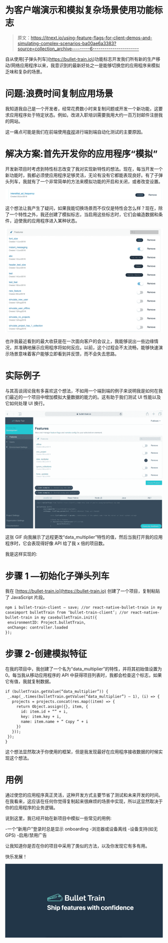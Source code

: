 # 为客户端演示和模拟复杂场景使用功能标志

> 原文：<https://itnext.io/using-feature-flags-for-client-demos-and-simulating-complex-scenarios-ba00ae6a3383?source=collection_archive---------6----------------------->

自从使用[子弹头列车](https://bullet-train.io\)功能标志开发我们所有新的生产移动/网络应用程序以来，我意识到的最新好处之一是能够切换您的应用程序来模拟乏味和复杂的场景。

# 问题:浪费时间复制应用场景

我知道我自己是一个开发者，经常花费数小时来复制问题或开发一个新功能，这要求应用程序处于特定状态。例如，改进入职培训需要我用大约一百万封邮件注册我的网站。

这一痛点可能是我们在前端使用[夜视](http://nightwatchjs.org/)进行端到端自动化测试的主要原因。

# 解决方案:首先开发你的应用程序“模拟”

开发新项目时考虑到特性标志改变了我对实现新特性的想法。现在，每当开发一个新功能时，我都必须使应用程序足够灵活，无论有没有它都能表现良好。有了子弹头列车，我就有了一个非常简单的方法来模拟功能的开启和关闭，或者改变设置。

![](img/47d99c571758b5df444a512b2d5bd7b4.png)

这个想法让我产生了疑问，如果我能切换场景而不仅仅是特性会怎么样？现在，除了一个特性之外，我还创建了模拟标志，当启用这些标志时，它们会编造数据和条件，迫使我的应用程序进入某种状态。

![](img/442155a962f259c90d3e8277216578a1.png)

也许我最近看到的最大收获是在一次面向客户的会议上，我能够说出一些边缘情况，并准确地展示应用程序将如何反应。以前，这个过程会不太流畅，能够快速演示场景意味着客户能够立即看到并反馈，而不会失去思路。

# 实际例子

与其高谈阔论我有多喜欢这个想法，不如用一个端到端的例子来说明我是如何在我们最近的一个项目中增加模拟大量数据的能力的。这有助于我们测试 UI 性能以及它如何处理 UI 换行。

![](img/a874a9981ce0326fcaecd1b6da0305a3.png)

这张 GIF 向我展示了远程更改“data_multiplier”特性的值，然后当我打开我的应用程序时，它会表现得好像 API 给了我 x 倍的项目数。

我是这样实现的:

# 步骤 1 —初始化子弹头列车

我在 [https://bullet-train.io](https://bullet-train.io) 创建了一个项目，复制粘贴了 JavaScript 片段。

```
npm i bullet-train-client — save; //or react-native-bullet-train in my caseimport bulletTrain from ‘bullet-train-client’; //or react-native-bullet-train in my casebulletTrain.init({
 environmentID: Project.bulletTrain,
 onChange: controller.loaded
});
```

# 步骤 2-创建模拟特征

在我的项目中，我创建了一个名为“data_multiplier”的特性，并将其初始值设置为 0。每当我从移动应用程序的 API 中获得项目列表时，我都会检查这个标志，如果它有值，我就复制数据。

```
if (bulletTrain.getValue(“data_multiplier”)) {
 _.map(_.times(bulletTrain.getValue(“data_multiplier”) — 1), (i) => {
   projects = projects.concat(res.map((item) => {
     return Object.assign({}, item, {
       id: item.id + “” + i,
       key: item.key + i,
       name: item.name + “ Copy “ + i
     })
   }));
 });
}
```

这个想法显然取决于你使用的框架，但是我发现最好在应用程序接收数据的时候实现这个想法。

# 用例

通过使您的应用程序真正灵活，这种开发方式主要节省了测试和未来开发的时间。在我看来，这应该在任何你觉得复制起来很麻烦的场景中实现，所以这显然取决于你的应用程序的业务逻辑。

说到这里，我已经开始在新项目中模拟一些常见的用例:

-一个“新用户”登录时总是显示 onboarding
-浏览器或设备离线
-设备支持(如无 GPS)
-启用/禁用广告

让我知道你是否在你的项目中采用了类似的方法，以及你发现它有多有用。

快乐发展！

![](img/89a5bd29abdac7d77361a965c30d9419.png)